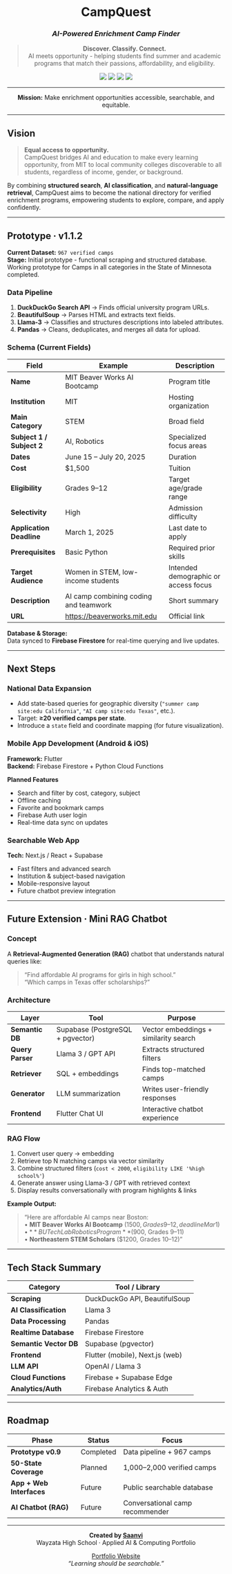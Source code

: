 <div align="center">

#  **CampQuest**
### _AI-Powered Enrichment Camp Finder_

> **Discover. Classify. Connect.**  
> AI meets opportunity - helping students find summer and academic programs that match their passions, affordability, and eligibility.

<img src="https://img.shields.io/badge/status-Prototype_v0.9-green?style=for-the-badge&logo=github" />
<img src="https://img.shields.io/badge/platform-Flutter_|_Web-blueviolet?style=for-the-badge&logo=flutter" />
<img src="https://img.shields.io/badge/database-Firebase_|_Supabase-red?style=for-the-badge&logo=firebase" />
<img src="https://img.shields.io/badge/AI-Llama3_|_OpenAI-purple?style=for-the-badge&logo=openai" />

---

 
 **Mission:** Make enrichment opportunities accessible, searchable, and equitable.

</div>

---

##  Vision

> **Equal access to opportunity.**  
> CampQuest bridges AI and education to make every learning opportunity, from MIT to local community colleges discoverable to all students, regardless of income, gender, or background.

By combining **structured search**, **AI classification**, and **natural-language retrieval**, CampQuest aims to become the national directory for verified enrichment programs, empowering students to explore, compare, and apply confidently.

---

##  Prototype · v1.1.2

**Current Dataset:** `967 verified camps`  
**Stage:** Initial prototype - functional scraping and structured database. Working prototype for Camps in all categories in the State of Minnesota completed.

###  Data Pipeline

1. **DuckDuckGo Search API** → Finds official university program URLs.  
2. **BeautifulSoup** → Parses HTML and extracts text fields.  
3. **Llama-3** → Classifies and structures descriptions into labeled attributes.  
4. **Pandas** → Cleans, deduplicates, and merges all data for upload.

###  Schema (Current Fields)

| Field | Example | Description |
|--------|----------|-------------|
| **Name** | MIT Beaver Works AI Bootcamp | Program title |
| **Institution** | MIT | Hosting organization |
| **Main Category** | STEM | Broad field |
| **Subject 1 / Subject 2** | AI, Robotics | Specialized focus areas |
| **Dates** | June 15 – July 20, 2025 | Duration |
| **Cost** | $1,500 | Tuition |
| **Eligibility** | Grades 9–12 | Target age/grade range |
| **Selectivity** | High | Admission difficulty |
| **Application Deadline** | March 1, 2025 | Last date to apply |
| **Prerequisites** | Basic Python | Required prior skills |
| **Target Audience** | Women in STEM, low-income students | Intended demographic or access focus |
| **Description** | AI camp combining coding and teamwork | Short summary |
| **URL** | https://beaverworks.mit.edu | Official link |

 **Database & Storage:**  
Data synced to **Firebase Firestore** for real-time querying and live updates.

---

##  Next Steps

###  **National Data Expansion**
- Add state-based queries for geographic diversity (`"summer camp site:edu California"`, `"AI camp site:edu Texas"`, etc.).  
- Target: **≥20 verified camps per state**.  
- Introduce a `state` field and coordinate mapping (for future visualization).

###  **Mobile App Development (Android & iOS)**
**Framework:** Flutter  
**Backend:** Firebase Firestore + Python Cloud Functions  

**Planned Features**
-  Search and filter by cost, category, subject  
-  Offline caching  
-  Favorite and bookmark camps  
-  Firebase Auth user login  
-  Real-time data sync on updates

###  **Searchable Web App**
**Tech:** Next.js / React + Supabase  
- Fast filters and advanced search  
- Institution & subject-based navigation  
- Mobile-responsive layout  
- Future chatbot preview integration

---

##  Future Extension · Mini RAG Chatbot

###  Concept
A **Retrieval-Augmented Generation (RAG)** chatbot that understands natural queries like:  
> “Find affordable AI programs for girls in high school.”  
> “Which camps in Texas offer scholarships?”

###  Architecture

| Layer | Tool | Purpose |
|--------|------|----------|
| **Semantic DB** | Supabase (PostgreSQL + pgvector) | Vector embeddings + similarity search |
| **Query Parser** | Llama 3 / GPT API | Extracts structured filters |
| **Retriever** | SQL + embeddings | Finds top-matched camps |
| **Generator** | LLM summarization | Writes user-friendly responses |
| **Frontend** | Flutter Chat UI | Interactive chatbot experience |

###  RAG Flow
1. Convert user query → embedding  
2. Retrieve top N matching camps via vector similarity  
3. Combine structured filters (`cost < 2000`, `eligibility LIKE '%high school%'`)  
4. Generate answer using Llama-3 / GPT with retrieved context  
5. Display results conversationally with program highlights & links  

**Example Output:**
> “Here are affordable AI camps near Boston:  
> • **MIT Beaver Works AI Bootcamp** ($1500, Grades 9–12, deadline Mar 1)  
> • **BU TechLab Robotics Program** ($900, Grades 9–11)  
> • **Northeastern STEM Scholars** ($1200, Grades 10–12)”

---

##  Tech Stack Summary

| Category | Tool / Library |
|-----------|----------------|
| **Scraping** | DuckDuckGo API, BeautifulSoup |
| **AI Classification** | Llama 3 |
| **Data Processing** | Pandas |
| **Realtime Database** | Firebase Firestore |
| **Semantic Vector DB** | Supabase (pgvector) |
| **Frontend** | Flutter (mobile), Next.js (web) |
| **LLM API** | OpenAI / Llama 3 |
| **Cloud Functions** | Firebase + Supabase Edge |
| **Analytics/Auth** | Firebase Analytics & Auth |

---

##  Roadmap

| Phase | Status | Focus |
|--------|---------|--------|
| **Prototype v0.9** | Completed | Data pipeline + 967 camps |
| **50-State Coverage** | Planned  | 1,000–2,000 verified camps |
| **App + Web Interfaces** | Future | Public searchable database |
| **AI Chatbot (RAG)** | Future | Conversational camp recommender |

---

<div align="center">

**Created by [Saanvi](https://github.com/SalmaLilad)**  
 Wayzata High School · Applied AI & Computing Portfolio  

 [Portfolio Website](https://salmalilad.github.io)  
 _“Learning should be searchable.”_

</div>

